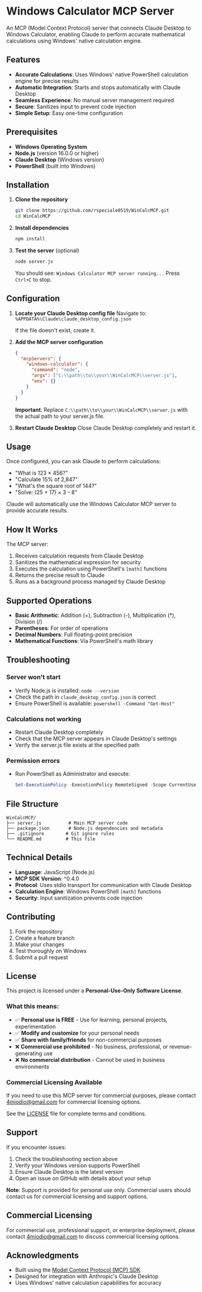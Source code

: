 # Windows Calculator MCP Server

An MCP (Model Context Protocol) server that connects Claude Desktop to Windows Calculator, enabling Claude to perform accurate mathematical calculations using Windows' native calculation engine.

## Features

- **Accurate Calculations**: Uses Windows' native PowerShell calculation engine for precise results
- **Automatic Integration**: Starts and stops automatically with Claude Desktop
- **Seamless Experience**: No manual server management required
- **Secure**: Sanitizes input to prevent code injection
- **Simple Setup**: Easy one-time configuration

## Prerequisites

- **Windows Operating System**
- **Node.js** (version 16.0.0 or higher)
- **Claude Desktop** (Windows version)
- **PowerShell** (built into Windows)

## Installation

1. **Clone the repository**
   ```bash
   git clone https://github.com/rspeciale0519/WinCalcMCP.git
   cd WinCalcMCP
   ```

2. **Install dependencies**
   ```bash
   npm install
   ```

3. **Test the server** (optional)
   ```bash
   node server.js
   ```
   You should see: `Windows Calculator MCP server running...`
   Press `Ctrl+C` to stop.

## Configuration

1. **Locate your Claude Desktop config file**
   Navigate to: `%APPDATA%\Claude\claude_desktop_config.json`
   
   If the file doesn't exist, create it.

2. **Add the MCP server configuration**
   ```json
   {
     "mcpServers": {
       "windows-calculator": {
         "command": "node",
         "args": ["C:\\path\\to\\your\\WinCalcMCP\\server.js"],
         "env": {}
       }
     }
   }
   ```
   
   **Important**: Replace `C:\\path\\to\\your\\WinCalcMCP\\server.js` with the actual path to your server.js file.

3. **Restart Claude Desktop**
   Close Claude Desktop completely and restart it.

## Usage

Once configured, you can ask Claude to perform calculations:

- "What is 123 × 456?"
- "Calculate 15% of 2,847"
- "What's the square root of 144?"
- "Solve: (25 + 17) × 3 - 8"

Claude will automatically use the Windows Calculator MCP server to provide accurate results.

## How It Works

The MCP server:
1. Receives calculation requests from Claude Desktop
2. Sanitizes the mathematical expression for security
3. Executes the calculation using PowerShell's `[math]` functions
4. Returns the precise result to Claude
5. Runs as a background process managed by Claude Desktop

## Supported Operations

- **Basic Arithmetic**: Addition (+), Subtraction (-), Multiplication (*), Division (/)
- **Parentheses**: For order of operations
- **Decimal Numbers**: Full floating-point precision
- **Mathematical Functions**: Via PowerShell's math library

## Troubleshooting

### Server won't start
- Verify Node.js is installed: `node --version`
- Check the path in `claude_desktop_config.json` is correct
- Ensure PowerShell is available: `powershell -Command "Get-Host"`

### Calculations not working
- Restart Claude Desktop completely
- Check that the MCP server appears in Claude Desktop's settings
- Verify the server.js file exists at the specified path

### Permission errors
- Run PowerShell as Administrator and execute:
  ```powershell
  Set-ExecutionPolicy -ExecutionPolicy RemoteSigned -Scope CurrentUser
  ```

## File Structure

```
WinCalcMCP/
├── server.js          # Main MCP server code
├── package.json       # Node.js dependencies and metadata
├── .gitignore        # Git ignore rules
└── README.md         # This file
```

## Technical Details

- **Language**: JavaScript (Node.js)
- **MCP SDK Version**: ^0.4.0
- **Protocol**: Uses stdio transport for communication with Claude Desktop
- **Calculation Engine**: Windows PowerShell `[math]` functions
- **Security**: Input sanitization prevents code injection

## Contributing

1. Fork the repository
2. Create a feature branch
3. Make your changes
4. Test thoroughly on Windows
5. Submit a pull request

## License

This project is licensed under a **Personal-Use-Only Software License**. 

### What this means:
- ✅ **Personal use is FREE** - Use for learning, personal projects, experimentation
- ✅ **Modify and customize** for your personal needs
- ✅ **Share with family/friends** for non-commercial purposes
- ❌ **Commercial use prohibited** - No business, professional, or revenue-generating use
- ❌ **No commercial distribution** - Cannot be used in business environments

### Commercial Licensing Available
If you need to use this MCP server for commercial purposes, please contact 4miodio@gmail.com for commercial licensing options.

See the [LICENSE](LICENSE) file for complete terms and conditions.

## Support

If you encounter issues:
1. Check the troubleshooting section above
2. Verify your Windows version supports PowerShell
3. Ensure Claude Desktop is the latest version
4. Open an issue on GitHub with details about your setup

**Note**: Support is provided for personal use only. Commercial users should contact us for commercial licensing and support options.

## Commercial Licensing

For commercial use, professional support, or enterprise deployment, please contact 4miodio@gmail.com to discuss commercial licensing options.

## Acknowledgments

- Built using the [Model Context Protocol (MCP) SDK](https://github.com/modelcontextprotocol/sdk)
- Designed for integration with Anthropic's Claude Desktop
- Uses Windows' native calculation capabilities for accuracy
